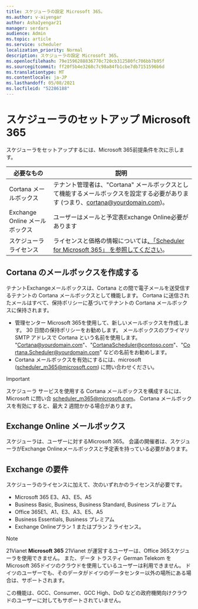 ```yaml
---
title: スケジューラの設定 Microsoft 365。
ms.author: v-aiyengar
author: AshaIyengar21
manager: serdars
audience: Admin
ms.topic: article
ms.service: scheduler
localization_priority: Normal
description: スケジューラの設定 Microsoft 365。
ms.openlocfilehash: 79e1596288836770c720cb312580fc706bb7b95f
ms.sourcegitcommit: ff20f5b4e3268c7c98a84fb1cbe7db7151596b6d
ms.translationtype: MT
ms.contentlocale: ja-JP
ms.lasthandoff: 05/08/2021
ms.locfileid: "52286188"
---
```

# <a name="setting-up-scheduler-for-microsoft-365"></a>スケジューラのセットアップ Microsoft 365

スケジューラをセットアップするには、Microsoft 365前提条件を次に示します。

|**必要なもの** |**説明** |
|-------------------|-------------|
|Cortana メールボックス |テナント管理者は、"Cortana" メールボックスとして機能するメールボックスを設定する必要があります (つまり、cortana@yourdomain.com)。         |
|Exchange Online メールボックス |ユーザーはメールと予定表Exchange Online必要があります         |
|スケジューラ ライセンス |ライセンスと価格の情報については[、「Scheduler for Microsoft 365」 を参照してください](https://www.microsoft.com/microsoft-365/meeting-scheduler-pricing)。        |

## <a name="create-a-mailbox-for-cortana"></a>Cortana のメールボックスを作成する
テナントExchangeメールボックスは、Cortana との間で電子メールを送受信するテナントの Cortana メールボックスとして機能します。 Cortana に送信されたメールはすべて、保持ポリシーに基づいてテナントの Cortana メールボックスに保持されます。

- 管理センター Microsoft 365を使用して、新しいメールボックスを作成します。 30 日間の保持ポリシーをお勧めします。 メールボックスのプライマリ SMTP アドレスで Cortana という名前を使用します。 "Cortana@yourdomain.com"、"CortanaScheduler@contoso.com"、"Cortana.Scheduler@yourdomain.com" などの名前をお勧めします。
- Cortana メールボックスを有効にするには、microsoft (scheduler_m365@microsoft.com) に問い合わせください。 

> [!IMPORTANT]
> スケジューラ サービスを使用する Cortana メールボックスを構成するには、Microsoft に問い合 scheduler_m365@microsoft.com。 Cortana メールボックスを有効にすると、最大 2 週間かかる場合があります。

## <a name="exchange-online-mailbox"></a>Exchange Online メールボックス
スケジューラは、ユーザーに対するMicrosoft 365。 会議の開催者は、スケジューラがExchange Onlineメールボックスと予定表を持っている必要があります。

## <a name="exchange-requirements"></a>Exchange の要件

スケジューラのライセンスに加えて、次のいずれかのライセンスが必要です。

- Microsoft 365 E3、A3、E5、A5
- Business Basic, Business, Business Standard, Business プレミアム
- Office 365E1、A1、E3、A3、E5、A5
- Business Essentials, Business プレミアム
- Exchange Onlineプラン 1 またはプラン 2 ライセンス。 

> [!Note]
> 21Vianet **Microsoft 365** 21Vianet が運営するユーザーは、Office 365スケジューラを使用できません。 また、データ トラスティ German Telekom をMicrosoft 365ドイツのクラウドを使用しているユーザーは利用できません。 ドイツのユーザーでも、そのデータがドイツのデータセンター以外の場所にある場合は、サポートされます。
>
>この機能は、GCC、Consumer、GCC High、DoD などの政府機関向けクラウドのユーザーに対してもサポートされていません。
